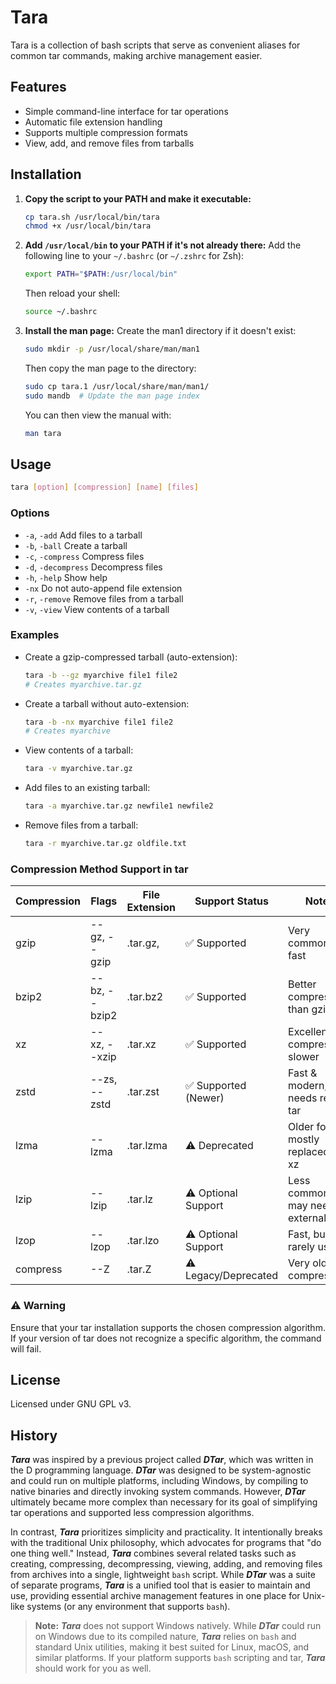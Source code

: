 # Tara
Tara is a collection of bash scripts that serve as convenient aliases for common tar commands, making archive management easier.

## Features
- Simple command-line interface for tar operations
- Automatic file extension handling
- Supports multiple compression formats
- View, add, and remove files from tarballs

## Installation
1. **Copy the script to your PATH and make it executable:**
    ```bash
    cp tara.sh /usr/local/bin/tara
    chmod +x /usr/local/bin/tara
    ```
2. **Add `/usr/local/bin` to your PATH if it's not already there:**
    Add the following line to your `~/.bashrc` (or `~/.zshrc` for Zsh):
    ```bash
    export PATH="$PATH:/usr/local/bin"
    ```
    Then reload your shell:
    ```bash
    source ~/.bashrc
    ```
3. **Install the man page:**
    Create the man1 directory if it doesn't exist:
    ```bash
    sudo mkdir -p /usr/local/share/man/man1
    ```
    Then copy the man page to the directory:
    ```bash
    sudo cp tara.1 /usr/local/share/man/man1/
    sudo mandb  # Update the man page index
    ```
    You can then view the manual with:
    ```bash
    man tara
    ```

## Usage
```bash
tara [option] [compression] [name] [files]
```

### Options
- `-a`, `-add`           Add files to a tarball
- `-b`, `-ball`          Create a tarball
- `-c`, `-compress`      Compress files
- `-d`, `-decompress`    Decompress files
- `-h`, `-help`          Show help
- `-nx`                  Do not auto-append file extension
- `-r`, `-remove`        Remove files from a tarball
- `-v`, `-view`          View contents of a tarball

### Examples
- Create a gzip-compressed tarball (auto-extension):
    ```bash
    tara -b --gz myarchive file1 file2
    # Creates myarchive.tar.gz
    ```
- Create a tarball without auto-extension:
    ```bash
    tara -b -nx myarchive file1 file2
    # Creates myarchive
    ```
- View contents of a tarball:
    ```bash
    tara -v myarchive.tar.gz
    ```
- Add files to an existing tarball:
    ```bash
    tara -a myarchive.tar.gz newfile1 newfile2
    ```
- Remove files from a tarball:
    ```bash
    tara -r myarchive.tar.gz oldfile.txt
    ```

### Compression Method Support in tar
| Compression | Flags           | File Extension   | Support Status         | Notes                                 |
|-------------|-----------------|------------------|------------------------|---------------------------------------|
| gzip        | --gz, --gzip    | .tar.gz,         | ✅ Supported           | Very common and fast                  |
| bzip2       | --bz, --bzip2   | .tar.bz2         | ✅ Supported           | Better compression than gzip          |
| xz          | --xz, --xzip    | .tar.xz          | ✅ Supported           | Excellent compression, slower         |
| zstd        | --zs, --zstd    | .tar.zst         | ✅ Supported (Newer)   | Fast & modern, needs recent tar       |
| lzma        | --lzma          | .tar.lzma        | ⚠️ Deprecated          | Older format, mostly replaced by xz   |
| lzip        | --lzip          | .tar.lz          | ⚠️ Optional Support    | Less common, may need external tool   |
| lzop        | --lzop          | .tar.lzo         | ⚠️ Optional Support    | Fast, but rarely used                 |
| compress    | --Z             | .tar.Z           | ⚠️ Legacy/Deprecated   | Very old Unix compression             |

### ⚠️ Warning
Ensure that your tar installation supports the chosen compression algorithm. If your version of tar does not recognize a specific algorithm, the command will fail.

## License
Licensed under GNU GPL v3.

## History
***Tara*** was inspired by a previous project called ***DTar***, which was written in the D programming language. ***DTar*** was designed to be system-agnostic and could run on multiple platforms, including Windows, by compiling to native binaries and directly invoking system commands. However, ***DTar*** ultimately became more complex than necessary for its goal of simplifying tar operations and supported less compression algorithms.

In contrast, ***Tara*** prioritizes simplicity and practicality. It intentionally breaks with the traditional Unix philosophy, which advocates for programs that "do one thing well." Instead, ***Tara*** combines several related tasks such as creating, compressing, decompressing, viewing, adding, and removing files from archives into a single, lightweight `bash` script. While ***DTar*** was a suite of separate programs, ***Tara*** is a unified tool that is easier to maintain and use, providing essential archive management features in one place for Unix-like systems (or any environment that supports `bash`).

> **Note:** ***Tara*** does not support Windows natively. While ***DTar*** could run on Windows due to its compiled nature, ***Tara*** relies on `bash` and standard Unix utilities, making it best suited for Linux, macOS, and similar platforms. If your platform supports `bash` scripting and tar, ***Tara*** should work for you as well.